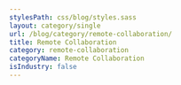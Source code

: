 ```yaml
---
stylesPath: css/blog/styles.sass
layout: category/single
url: /blog/category/remote-collaboration/
title: Remote Collaboration
category: remote-collaboration
categoryName: Remote Collaboration
isIndustry: false
---
```

